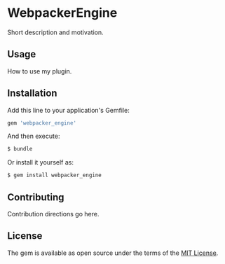 # WebpackerEngine
Short description and motivation.

## Usage
How to use my plugin.

## Installation
Add this line to your application's Gemfile:

```ruby
gem 'webpacker_engine'
```

And then execute:
```bash
$ bundle
```

Or install it yourself as:
```bash
$ gem install webpacker_engine
```

## Contributing
Contribution directions go here.

## License
The gem is available as open source under the terms of the [MIT License](http://opensource.org/licenses/MIT).

